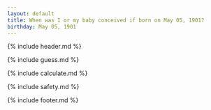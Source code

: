 ```yaml
---
layout: default
title: When was I or my baby conceived if born on May 05, 1901?
birthday: May 05, 1901
---
```


{% include header.md %}

{% include guess.md %}

{% include calculate.md %}

{% include safety.md %}

{% include footer.md %}




